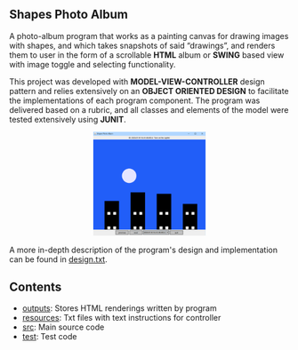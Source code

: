 ## Shapes Photo Album
A photo-album program that works as a painting canvas for drawing images with shapes, and which takes
snapshots of said “drawings”, and renders them to user in the form of a scrollable **HTML** album or **SWING** based view with 
image toggle and selecting functionality.

This project was developed with **MODEL-VIEW-CONTROLLER** design pattern and relies extensively on an 
**OBJECT ORIENTED DESIGN** to facilitate the implementations of each program component. The program was delivered based on a rubric,
and all classes and elements of the model were tested extensively using **JUNIT**.

<p align="center">
<img title="Preview" src="album_preview.png" width="40%">
</p>

A more in-depth description of the program's design and implementation can be found in
[design.txt](/resources/design.txt).

## Contents
- [outputs](/outputs): Stores HTML renderings written by program
- [resources](/resources): Txt files with text instructions for controller
- [src](/src): Main source code
- [test](/test): Test code
